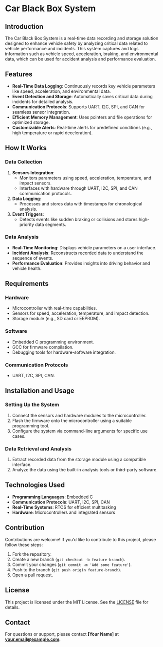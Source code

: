 # Car Black Box System

## Introduction
The Car Black Box System is a real-time data recording and storage solution designed to enhance vehicle safety by analyzing critical data related to vehicle performance and incidents. This system captures and logs information such as vehicle speed, acceleration, braking, and environmental data, which can be used for accident analysis and performance evaluation.

## Features
- **Real-Time Data Logging**: Continuously records key vehicle parameters like speed, acceleration, and environmental data.
- **Event Detection and Storage**: Automatically saves critical data during incidents for detailed analysis.
- **Communication Protocols**: Supports UART, I2C, SPI, and CAN for seamless sensor integration.
- **Efficient Memory Management**: Uses pointers and file operations for optimized storage.
- **Customizable Alerts**: Real-time alerts for predefined conditions (e.g., high temperature or rapid deceleration).

## How It Works

### Data Collection
1. **Sensors Integration**:
   - Monitors parameters using speed, acceleration, temperature, and impact sensors.
   - Interfaces with hardware through UART, I2C, SPI, and CAN communication protocols.
2. **Data Logging**:
   - Processes and stores data with timestamps for chronological analysis.
3. **Event Triggers**:
   - Detects events like sudden braking or collisions and stores high-priority data segments.

### Data Analysis
- **Real-Time Monitoring**: Displays vehicle parameters on a user interface.
- **Incident Analysis**: Reconstructs recorded data to understand the sequence of events.
- **Performance Evaluation**: Provides insights into driving behavior and vehicle health.

## Requirements
### Hardware
- Microcontroller with real-time capabilities.
- Sensors for speed, acceleration, temperature, and impact detection.
- Storage module (e.g., SD card or EEPROM).

### Software
- Embedded C programming environment.
- GCC for firmware compilation.
- Debugging tools for hardware-software integration.

### Communication Protocols
- UART, I2C, SPI, CAN.

## Installation and Usage
### Setting Up the System
1. Connect the sensors and hardware modules to the microcontroller.
2. Flash the firmware onto the microcontroller using a suitable programming tool.
3. Configure the system via command-line arguments for specific use cases.

### Data Retrieval and Analysis
1. Extract recorded data from the storage module using a compatible interface.
2. Analyze the data using the built-in analysis tools or third-party software.

## Technologies Used
- **Programming Languages**: Embedded C
- **Communication Protocols**: UART, I2C, SPI, CAN
- **Real-Time Systems**: RTOS for efficient multitasking
- **Hardware**: Microcontrollers and integrated sensors

## Contribution
Contributions are welcome! If you'd like to contribute to this project, please follow these steps:
1. Fork the repository.
2. Create a new branch (`git checkout -b feature-branch`).
3. Commit your changes (`git commit -m 'Add some feature'`).
4. Push to the branch (`git push origin feature-branch`).
5. Open a pull request.

## License
This project is licensed under the MIT License. See the [LICENSE](LICENSE) file for details.

## Contact
For questions or support, please contact **[Your Name]** at **your.email@example.com**.
